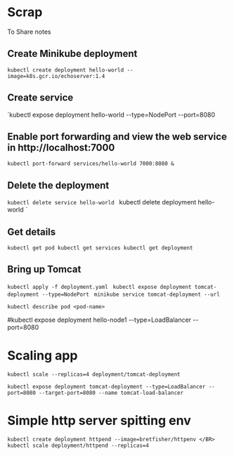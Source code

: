 # Scrap
To Share notes

## Create Minikube deployment
`kubectl create deployment hello-world --image=k8s.gcr.io/echoserver:1.4`

## Create service 
`kubectl expose deployment hello-world --type=NodePort --port=8080

## Enable port forwarding and view the web service in http://localhost:7000

`kubectl port-forward services/hello-world 7000:8080 &`

## Delete the deployment
`kubectl delete service hello-world `
 kubectl delete deployment hello-world `

## Get details 
`
kubectl get pod
kubectl get services
kubectl get deployment
`

## Bring up Tomcat 

`kubectl apply -f deployment.yaml `
`kubectl expose deployment tomcat-deployment --type=NodePort `
`minikube service tomcat-deployment --url`

`kubectl describe pod <pod-name>`

#kubectl expose deployment hello-node1 --type=LoadBalancer --port=8080

# Scaling app
`kubectl scale --replicas=4 deployment/tomcat-deployment`

`kubectl expose deployment tomcat-deployment --type=LoadBalancer --port=8080 --target-port=8080 --name tomcat-load-balancer`

# Simple http server spitting env
`
kubectl create deployment httpend --image=bretfisher/httpenv </BR>
kubectl scale deployment/httpend --replicas=4
`
